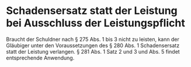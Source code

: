 # Schadensersatz statt der Leistung bei Ausschluss der Leistungspflicht

Braucht der Schuldner nach § 275 Abs. 1 bis 3 nicht zu leisten, kann der Gläubiger unter den Voraussetzungen des § 280 Abs. 1 Schadensersatz statt der Leistung verlangen. § 281 Abs. 1 Satz 2 und 3 und Abs. 5 findet entsprechende Anwendung. 

